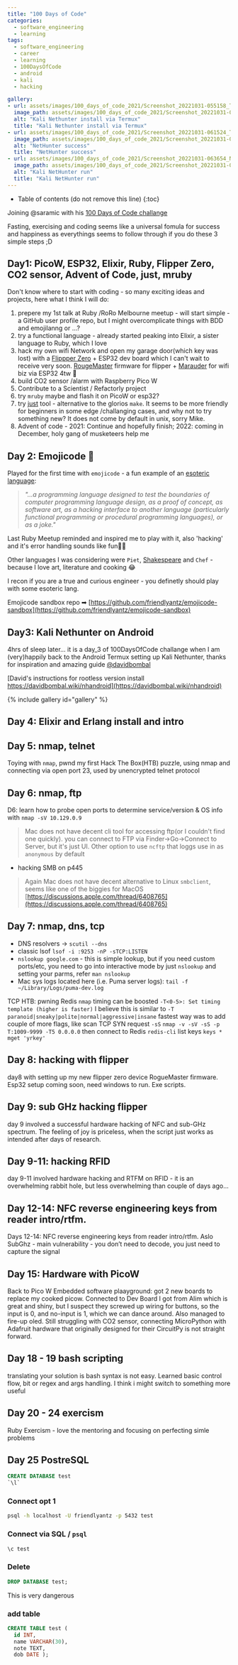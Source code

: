 ```yaml
---
title: "100 Days of Code"
categories:
  - software_engineering
  - learning
tags:
  - software_engineering
  - career
  - learning
  - 100DaysOfCode
  - android
  - kali
  - hacking

gallery:
- url: assets/images/100_days_of_code_2021/Screenshot_20221031-055158_Termux.png
  image_path: assets/images/100_days_of_code_2021/Screenshot_20221031-055158_Termux.png
  alt: "Kali Nethunter install via Termux"
  title: "Kali Nethunter install via Termux"
- url: assets/images/100_days_of_code_2021/Screenshot_20221031-061524_Termux_NH.png
  image_path: assets/images/100_days_of_code_2021/Screenshot_20221031-061524_Termux_NH.png
  alt: "NetHunter success"
  title: "NetHunter success"
- url: assets/images/100_days_of_code_2021/Screenshot_20221031-063654_NetHunter KeX.png
  image_path: assets/images/100_days_of_code_2021/Screenshot_20221031-063654_NetHunter KeX.png
  alt: "Kali NetHunter run"
  title: "Kali NetHunter run"
---
```

* Table of contents (do not remove this line)
{:toc}

Joining @saramic with his [100 Days of Code challange](https://saramic.github.io/100-days-of-code/code/2022/10/29/day-1.html)

Fasting, exercising and coding seems like a universal fomula for success and happiness as everythings seems to follow through if you do these 3 simple steps ;D

## Day1: PicoW, ESP32, Elixir, Ruby, Flipper Zero, CO2 sensor, Advent of Code, just, mruby

Don't know where to start with coding - so many exciting ideas and projects, here what I think I will do:
1. prepere my 1st talk at Ruby /RoRo Melbourne meetup - will start simple - a GitHub user profile repo, but I might overcomplicate things with BDD and emojilanng or ...?
1. try a functional language - already started peaking into Elixir, a sister language to Ruby, which I love
1. hack my own wifi Network and open my garage door(which key was lost) with a [Flippper Zero](https://flipperzero.one/) + ESP32 dev board which I can't wait to receive very soon. [RougeMaster](https://github.com/RogueMaster/flipperzero-firmware-wPlugins) firmware for flipper + [Marauder](https://github.com/justcallmekoko/ESP32Marauder/wiki/Flipper-Zero) for wifi biz via ESP32 4tw 👾
1. build CO2 sensor /alarm with Raspberry Pico W
1. Contribute to a Scientist / Refactorly project
1. try `mruby` maybe and flash it on PicoW or esp32?
1. try [just](https://github.com/casey/just) tool - alternative to the glorios `make`. It seems to be more friendly for beginners in some edge /challanging cases, and why not to try something new? It does not come by default in unix, sorry Mike.
1.  Advent of code - 2021: Continue and hopefully finish; 2022: coming in December, holy gang of musketeers help me

## Day 2: Emojicode 🐽

Played for the first time with `emojicode` - a fun example of an [esoteric language](https://en.wikipedia.org/wiki/Esoteric_programming_language):
> _"...a programming language designed to test the boundaries of computer programming language design, as a proof of concept, as software art, as a hacking interface to another language (particularly functional programming or procedural programming languages), or as a joke."_

Last Ruby Meetup reminded and inspired me to play with it, also 'hacking' and it's error handling sounds like fun🎉🙀

Other languages I was considering were `Piet`, [Shakespeare](https://en.wikipedia.org/wiki/Shakespeare_programming_language) and `Chef` - because I love art, literature and cooking 😂

I recon if you are a true and curious engineer - you definetly should play with some esoteric lang.

Emojicode sandbox repo ➡ [https://github.com/friendlyantz/emojicode-sandbox](https://github.com/friendlyantz/emojicode-sandbox)

## Day3: Kali Nethunter on Android
4hrs of sleep later... it is a day_3 of 100DaysOfCode challange when I am (very)happily back to the Android Termux setting up Kali Nethunter, thanks for inspiration and amazing guide [@davidbombal](https://twitter.com/davidbombal)

[David's instructions for rootless version install https://davidbombal.wiki/nhandroid](https://davidbombal.wiki/nhandroid)

{%
  include gallery 
  id="gallery"
%}

## Day 4: Elixir and Erlang install and intro

## Day 5: nmap, telnet

Toying with `nmap`, pwnd my first Hack The Box(HTB) puzzle, using nmap and connecting via open port 23, used by unencrypted telnet protocol
## Day 6: nmap, ftp
D6: learn how to probe open ports to determine service/version & OS info with `nmap -sV 10.129.0.9`
> Mac does not have decent cli tool for accessing ftp(or I couldn't find one quickly). you can connect to FTP via Finder->Go->Connect to Server, but it's just UI. Other option to use `ncftp` that loggs use in as `anonymous` by default

- hacking SMB on p445
> Again Mac does not have decent alternative to Linux `smbclient`, seems like one of the biggies for MacOS [https://discussions.apple.com/thread/6408765](https://discussions.apple.com/thread/6408765) 

## Day 7: nmap, dns, tcp
- DNS resolvers -> `scutil --dns`
- classic lsof `lsof -i :9253 -nP -sTCP:LISTEN`
- `nslookup google.com` - this is simple lookup, but if you need custom ports/etc, you need to go into interactive mode by just `nslookup` and setting your parms, refer `man nslookup`
- Mac sys logs located here (i.e. Puma server logs): `tail -f ~/Library/Logs/puma-dev.log`

TCP HTB: pwning Redis
`nmap` timing can be boosted
`-T<0-5>: Set timing template (higher is faster)`
I believe this is similar to
`-T paranoid|sneaky|polite|normal|aggressive|insane`
fastest way was to add couple of more flags, like scan TCP SYN request `-sS`
`nmap -v -sV -sS -p T:1009-9999 -T5 0.0.0.0`
then connect to Redis `redis-cli`
list keys `keys *`
`mget 'yrkey'`

## Day 8: hacking with flipper

day8 with setting up my new flipper zero device RogueMaster firmware. Esp32 setup coming soon, need windows to run. Exe scripts. 

## Day 9: sub GHz hacking flipper 

day 9 involved a successful hardware hacking of NFC and sub-GHz spectrum. The feeling of joy is priceless, when the script just works as intended after days of research.

## Day 9-11: hacking RFID
day 9-11 involved hardware hacking and RTFM on RFID - it is an overwhelming rabbit hole, but less overwhelming than couple of days ago...

## Day 12-14: NFC reverse engineering keys from reader intro/rtfm.
Days 12-14: NFC reverse engineering keys from reader intro/rtfm.
Aslo SubGhz - main vulnerability - you don’t need to decode, you just need to capture the signal

## Day 15: Hardware with PicoW
Back to Pico W Embedded software plaayground:
got 2 new boards to replace my cooked picow. 
Connected to Dev Board I got from Alim which is great and shiny, but I suspect they screwed up wiring for buttons, so the input is 0, and no-input is 1, which we can dance around.
Also managed to fire-up oled.
Still struggling with CO2 sensor, connecting MicroPython with Adafruit hardware that originally designed for their CircuitPy is not straight forward. 

## Day 18 - 19 bash scripting
translating your solution is bash syntax is not easy. Learned basic control flow, bit or regex and args handling.  I think i might switch to something more useful

## Day 20 - 24 exercism
Ruby Exercism - love the mentoring and focusing on perfecting simle problems

## Day 25 PostreSQL
```sql
CREATE DATABASE test
`\l`
```
### Connect opt 1
```sh
psql -h localhost -U friendlyantz -p 5432 test
```
### Connect via SQL / `psql`
```sql
\c test
```

### Delete
```sql
DROP DATABASE test;
```
This is very dangerous

### add table
```sql
CREATE TABLE test (
  id INT,
  name VARCHAR(30),
  note TEXT,
  dob DATE );
```
